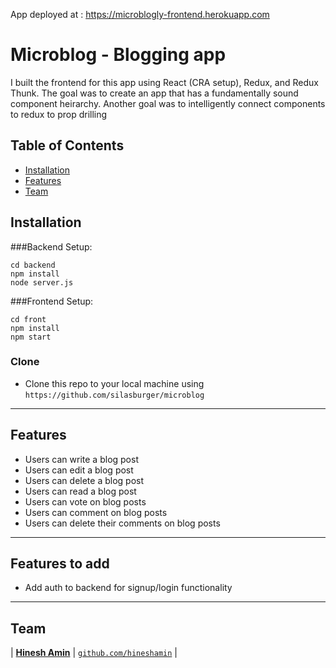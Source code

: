 App deployed at : <a href="https://microblogly-frontend.herokuapp.com/">https://microblogly-frontend.herokuapp.com</a>

# Microblog - Blogging app 

I built the frontend for this app using React (CRA setup), Redux, and Redux Thunk. The goal was to create an app that has a fundamentally sound component heirarchy. Another goal was to intelligently connect components to redux to prop drilling

## Table of Contents

- [Installation](#installation)
- [Features](#features)
- [Team](#team)

## Installation
###Backend Setup:  

```shell
cd backend
npm install
node server.js
```


###Frontend Setup:

```shell
cd front
npm install
npm start
```

### Clone

- Clone this repo to your local machine using `https://github.com/silasburger/microblog`

---

## Features

- Users can write a blog post
- Users can edit a blog post
- Users can delete a blog post
- Users can read a blog post
- Users can vote on blog posts
- Users can comment on blog posts
- Users can delete their comments on blog posts

---

## Features to add

- Add auth to backend for signup/login functionality

---

## Team

| <a href="https://github.com/silasburger" target="_blank">**Hinesh Amin**</a>
| <a href="https://github.com/silasburger" target="_blank">`github.com/hineshamin`</a> | 


